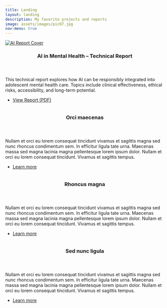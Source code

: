 ```yaml
---
title: Landing
layout: landing
description: My favorite projects and reports
image: assets/images/pic07.jpg
nav-menu: true
---
```


<!-- Main -->
<div id="main">

<!-- Spotlight Projects -->
<section id="one" class="spotlights">

  <!-- PDF Spotlight FIRST -->
  <section>
    <a href="{{ '/assets/files/Technical_Report_Alexia_Crawford.pdf' | relative_url }}" class="image" target="_blank" rel="noopener noreferrer">
      <img src="{% link assets/images/pic11.jpg %}" alt="AI Report Cover" data-position="center center" />
    </a>
    <div class="content">
      <div class="inner">
        <header class="major">
          <h3>AI in Mental Health – Technical Report</h3>
        </header>
        <p>This technical report explores how AI can be responsibly integrated into adolescent mental health care. Topics include clinical effectiveness, ethical risks, accessibility, and long-term potential.</p>
        <ul class="actions">
          <li><a href="{{ '/assets/files/Technical_Report_Alexia_Crawford.pdf' | relative_url }}" class="button icon fa-file-pdf-o" target="_blank" rel="noopener noreferrer">View Report (PDF)</a></li>
        </ul>
      </div>
    </div>
  </section>

  <!-- Other Projects -->
  <section>
    <a href="generic.html" class="image">
      <img src="{% link assets/images/pic08.jpg %}" alt="" data-position="center center" />
    </a>
    <div class="content">
      <div class="inner">
        <header class="major">
          <h3>Orci maecenas</h3>
        </header>
        <p>Nullam et orci eu lorem consequat tincidunt vivamus et sagittis magna sed nunc rhoncus condimentum sem. In efficitur ligula tate urna. Maecenas massa sed magna lacinia magna pellentesque lorem ipsum dolor. Nullam et orci eu lorem consequat tincidunt. Vivamus et sagittis tempus.</p>
        <ul class="actions">
          <li><a href="generic.html" class="button">Learn more</a></li>
        </ul>
      </div>
    </div>
  </section>

  <section>
    <a href="generic.html" class="image">
      <img src="{% link assets/images/pic09.jpg %}" alt="" data-position="top center" />
    </a>
    <div class="content">
      <div class="inner">
        <header class="major">
          <h3>Rhoncus magna</h3>
        </header>
        <p>Nullam et orci eu lorem consequat tincidunt vivamus et sagittis magna sed nunc rhoncus condimentum sem. In efficitur ligula tate urna. Maecenas massa sed magna lacinia magna pellentesque lorem ipsum dolor. Nullam et orci eu lorem consequat tincidunt. Vivamus et sagittis tempus.</p>
        <ul class="actions">
          <li><a href="generic.html" class="button">Learn more</a></li>
        </ul>
      </div>
    </div>
  </section>

  <section>
    <a href="generic.html" class="image">
      <img src="{% link assets/images/pic10.jpg %}" alt="" data-position="25% 25%" />
    </a>
    <div class="content">
      <div class="inner">
        <header class="major">
          <h3>Sed nunc ligula</h3>
        </header>
        <p>Nullam et orci eu lorem consequat tincidunt vivamus et sagittis magna sed nunc rhoncus condimentum sem. In efficitur ligula tate urna. Maecenas massa sed magna lacinia magna pellentesque lorem ipsum dolor. Nullam et orci eu lorem consequat tincidunt. Vivamus et sagittis tempus.</p>
        <ul class="actions">
          <li><a href="generic.html" class="button">Learn more</a></li>
        </ul>
      </div>
    </div>
  </section>

</section>

<!-- T
